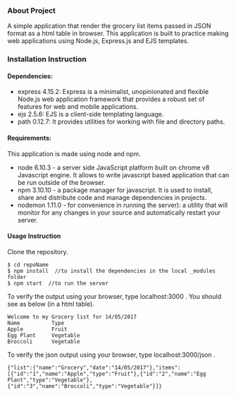 ### About Project
  A simple application that render the grocery list items passed in JSON format as a html table in browser. This application is built to practice making web applications using Node.js, Express.js and EJS templates.

### Installation Instruction
#### Dependencies:
  * express 4.15.2: Express is a minimalist, unopinionated and flexible Node.js web application framework that provides a robust set of features for web and mobile applications.
  * ejs 2.5.6: EJS is a client-side templating language.
  * path 0.12.7: It provides utilities for working with file and directory paths.
#### Requirements:
  This application is made using node and npm.
  * node 6.10.3 - a server side JavaScript platform built on chrome v8 Javascript engine. It allows to write javascript based application that can be run outside of the browser.
  * npm 3.10.10 - a package manager for javascript. It is used to install, share and distribute code and manage dependencies in projects.
  * nodemon 1.11.0 - for convenience in running the server): a utility that will monitor for any changes in your source and automatically restart your server.

#### Usage Instruction
  Clone the repository.
  ```
  $ cd repoName
  $ npm install  //to install the dependencies in the local _modules folder
  $ npm start  //to run the server
  ```

  To verify the output using your browser, type localhost:3000 .
  You should see as below (in a html table).
  ```
  Welcome to my Grocery list for 14/05/2017
  Name          Type
  Apple         Fruit
  Egg Plant     Vegetable
  Broccoli      Vegetable
  ```

  To verify the json output using your browser, type localhost:3000/json .
  ```
  {"list":{"name":"Grocery","date":"14/05/2017"},"items":[{"id":"1","name":"Apple","type":"Fruit"},{"id":"2","name":"Egg Plant","type":"Vegetable"},{"id":"3","name":"Broccoli","type":"Vegetable"}]}
  ```
